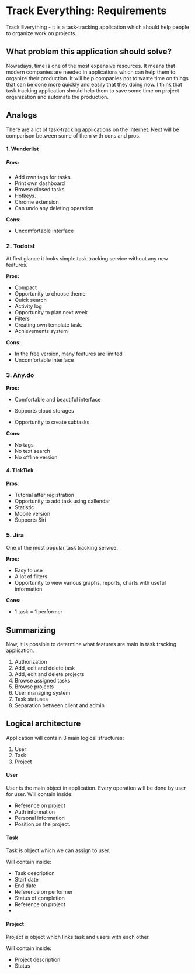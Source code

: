 # Track Everything: Requirements

Track Everything - it is a task-tracking application which should help people to organize work on projects.



## What problem this application should solve?

Nowadays, time is one of the most expensive resources. It means that modern companies are needed in applications which can help them to organize their production. It will help companies not to waste time on things that can be done more quickly and easily that they doing now. I think that task tracking application should help them to save some time on project organization and automate the production.



## Analogs 

There are a lot of task-tracking applications on the Internet. Next will be comparison between some of them with cons and pros.



#### 1. Wunderlist

##### Pros:

* Add own tags for tasks.
* Print own dashboard
* Browse closed tasks
* Hotkeys.
* Chrome extension
* Can undo any deleting operation

**Cons**:

* Uncomfortable interface
  

### 2. Todoist

At first glance it looks simple task tracking service without any new features.

**Pros:**

* Compact
* Opportunity to choose theme
* Quick search
* Activity log
* Opportunity to plan next week
* Filters
* Creating own template task.
* Achievements system

**Cons:**

* In the free version, many features are limited
* Uncomfortable interface



### 3. Any.do

**Pros:**

* Comfortable and beautiful interface

* Supports cloud storages
* Opportunity to create subtasks

**Cons:** 

* No tags
* No text search
* No offline version



#### 4. TickTick

**Pros**:

* Tutorial after registration
* Opportunity to add task using callendar
* Statistic
* Mobile version
* Supports Siri



### 5. Jira

One of the most popular task tracking service.

**Pros:**

* Easy to use
* A lot of filters
* Opportunity to view various graphs, reports, charts with useful information

**Cons:**

* 1 task = 1 performer



## Summarizing

Now, it is possible to determine what features are main in task tracking application.

1. Authorization
2. Add, edit and delete task
3. Add, edit and delete projects
4. Browse assigned tasks
5. Browse projects
6. User managing system
7. Task statuses
8. Separation between client and admin



## Logical architecture

Application will contain 3 main logical structures:

1. User
2. Task
3. Project 



#### User  

User is the main object in application. Every operation will be done by user for user.
Will contain inside:

* Reference on project
* Auth information
* Personal information
* Position on the project.
  

#### Task

Task is object which we can assign to user.

Will contain inside:

* Task description
* Start date
* End date
* Reference on performer
* Status of completion
* Reference on project
* 

#### Project

Project is object which links task and users with each other.

Will contain inside:

* Project description
* Status